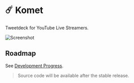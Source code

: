 # ☄️ Komet

Tweetdeck for YouTube Live Streamers.

![Screenshot](https://github.com/holodata/komet/blob/master/.github/ss.jpg?raw=true)

## Roadmap

See [Development Progress](https://github.com/holodata/komet/discussions/1).

> Source code will be available after the stable release.
